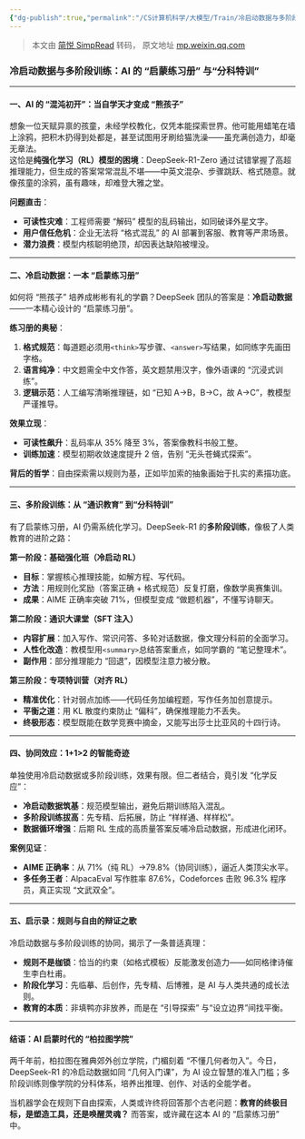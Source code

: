 ```yaml
---
{"dg-publish":true,"permalink":"/CS计算机科学/大模型/Train/冷启动数据与多阶段训练：AI 的 “启蒙练习册” 与“分科特训”/","noteIcon":"","created":"2025-01-27T13:14:35.092+08:00","updated":"2025-01-29T16:27:03.233+08:00"}
---
```


> 本文由 [简悦 SimpRead](http://ksria.com/simpread/) 转码， 原文地址 [mp.weixin.qq.com](https://mp.weixin.qq.com/s?__biz=MzA3MDE2OTQ0OA==&mid=2651918255&idx=6&sn=752ea36b72c2e50f05b79b676df89e4f&chksm=852549a8b252c0be3aa80d7854480ba6ae61a58f00cbaa5ed701cdd39588d616c8b713885f8d&cur_album_id=2921594804302790657&scene=189#wechat_redirect)

### **冷启动数据与多阶段训练：AI 的 “启蒙练习册” 与“分科特训”**

* * *

#### **一、AI 的 “混沌初开”：当自学天才变成 “熊孩子”**

想象一位天赋异禀的孩童，未经学校教化，仅凭本能探索世界。他可能用蜡笔在墙上涂鸦，把积木扔得到处都是，甚至试图用牙刷给猫洗澡——虽充满创造力，却毫无章法。  
这恰是**纯强化学习（RL）模型的困境**：DeepSeek-R1-Zero 通过试错掌握了高超推理能力，但生成的答案常常混乱不堪——中英文混杂、步骤跳跃、格式随意。就像孩童的涂鸦，虽有趣味，却难登大雅之堂。

**问题直击**：

* **可读性灾难**：工程师需要 “解码” 模型的乱码输出，如同破译外星文字。
* **用户信任危机**：企业无法将 “格式混乱” 的 AI 部署到客服、教育等严肃场景。
* **潜力浪费**：模型内核聪明绝顶，却因表达缺陷被埋没。

* * *

#### **二、冷启动数据：一本 “启蒙练习册”**

如何将 “熊孩子” 培养成彬彬有礼的学霸？DeepSeek 团队的答案是：**冷启动数据**——一本精心设计的 “启蒙练习册”。

**练习册的奥秘**：

1. **格式规范**：每道题必须用`<think>`写步骤、`<answer>`写结果，如同练字先画田字格。
2. **语言纯净**：中文题需全中文作答，英文题禁用汉字，像外语课的 “沉浸式训练”。
3. **逻辑示范**：人工编写清晰推理链，如 “已知 A→B，B→C，故 A→C”，教模型严谨推导。
    

**效果立现**：

* **可读性飙升**：乱码率从 35% 降至 3%，答案像教科书般工整。
* **训练加速**：模型初期收敛速度提升 2 倍，告别 “无头苍蝇式探索”。

**背后的哲学**：自由探索需以规则为基，正如毕加索的抽象画始于扎实的素描功底。

* * *

#### **三、多阶段训练：从 “通识教育” 到“分科特训”**

有了启蒙练习册，AI 仍需系统化学习。DeepSeek-R1 的**多阶段训练**，像极了人类教育的进阶之路：

**第一阶段：基础强化班（冷启动 RL）**

* **目标**：掌握核心推理技能，如解方程、写代码。
* **方法**：用规则化奖励（答案正确 + 格式规范）反复打磨，像数学奥赛集训。
* **成果**：AIME 正确率突破 71%，但模型变成 “做题机器”，不懂写诗聊天。
    

**第二阶段：通识大课堂（SFT 注入）**
* **内容扩展**：加入写作、常识问答、多轮对话数据，像文理分科前的全面学习。
* **人性化改造**：教模型用`<summary>`总结答案重点，如同学霸的 “笔记整理术”。
* **副作用**：部分推理能力 “回退”，因模型注意力被分散。
    

**第三阶段：专项特训营（对齐 RL）**
* **精准优化**：针对弱点加练——代码任务加编程题，写作任务加创意提示。
* **平衡之道**：用 KL 散度约束防止 “偏科”，确保推理能力不丢失。
* **终极形态**：模型既能在数学竞赛中摘金，又能写出莎士比亚风的十四行诗。

* * *

#### **四、协同效应：1+1>2 的智能奇迹**

单独使用冷启动数据或多阶段训练，效果有限。但二者结合，竟引发 “化学反应”：

* **冷启动数据筑基**：规范模型输出，避免后期训练陷入混乱。
* **多阶段训练拔高**：先专精、后拓展，防止 “样样通、样样松”。
* **数据循环增强**：后期 RL 生成的高质量答案反哺冷启动数据，形成进化闭环。


**案例见证**：
* **AIME 正确率**：从 71%（纯 RL）→79.8%（协同训练），逼近人类顶尖水平。
* **多任务王者**：AlpacaEval 写作胜率 87.6%，Codeforces 击败 96.3% 程序员，真正实现 “文武双全”。

* * *

#### **五、启示录：规则与自由的辩证之歌**

冷启动数据与多阶段训练的协同，揭示了一条普适真理：

* **规则不是枷锁**：恰当的约束（如格式模板）反能激发创造力——如同格律诗催生李白杜甫。
* **阶段化学习**：先临摹、后创作，先专精、后博雅，是 AI 与人类共通的成长法则。
* **教育的本质**：非填鸭亦非放养，而是在 “引导探索” 与“设立边界”间找平衡。

* * *

#### **结语：AI 启蒙时代的 “柏拉图学院”**

两千年前，柏拉图在雅典郊外创立学院，门楣刻着 “不懂几何者勿入”。今日，DeepSeek-R1 的冷启动数据如同 “几何入门课”，为 AI 设立智慧的准入门槛；多阶段训练则像学院的分科体系，培养出推理、创作、对话的全能学者。

当机器学会在规则下自由探索，人类或许终将回答那个古老问题：**教育的终极目标，是塑造工具，还是唤醒灵魂？** 而答案，或许藏在这本 AI 的 “启蒙练习册” 中。